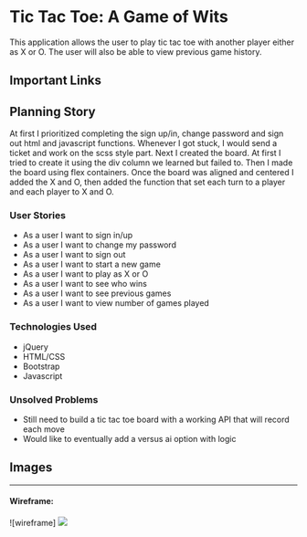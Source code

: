 # Tic Tac Toe: A Game of Wits

This application allows the user to play tic tac toe with another player either as X or O. The user will also be able to view previous game history.  

## Important Links


## Planning Story
At first I prioritized completing the sign up/in, change password and sign out html and javascript functions.  Whenever I got stuck, I would send a ticket and work on the scss style part.  Next I created the board. At first I tried to create it using the div column we learned but failed to. Then I made the board using flex containers.  Once the board was aligned and centered I added the X and O, then added the function that set each turn to a player and each player to X and O. 

### User Stories

- As a user I want to sign in/up
- As a user I want to change my password
- As a user I want to sign out
- As a user I want to start a new game
- As a user I want to play as X or O
- As a user I want to see who wins
- As a user I want to see previous games
- As a user I want to view number of games played

### Technologies Used

- jQuery
- HTML/CSS
- Bootstrap
- Javascript

### Unsolved Problems

- Still need to build a tic tac toe board with a working API that will record each move
- Would like to eventually add a versus ai option with logic

## Images

---

#### Wireframe:
![wireframe]
<img src=https://imgur.com/a/7txH0yp>
